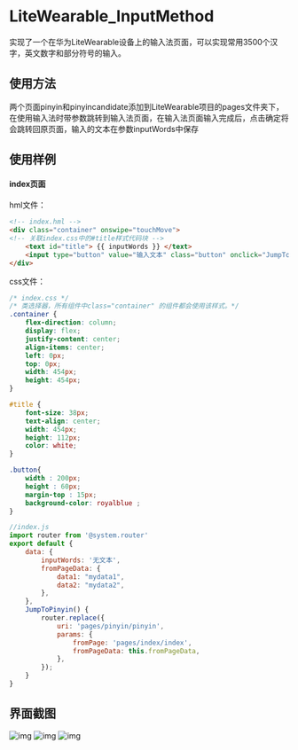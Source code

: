 # LiteWearable_InputMethod

实现了一个在华为LiteWearable设备上的输入法页面，可以实现常用3500个汉字，英文数字和部分符号的输入。

## 使用方法

两个页面pinyin和pinyincandidate添加到LiteWearable项目的pages文件夹下，在使用输入法时带参数跳转到输入法页面，在输入法页面输入完成后，点击确定将会跳转回原页面，输入的文本在参数inputWords中保存

## 使用样例

#### index页面

hml文件：

```html
<!-- index.hml -->
<div class="container" onswipe="touchMove">
<!-- 关联index.css中的#title样式代码块 -->
    <text id="title"> {{ inputWords }} </text>
    <input type="button" value="输入文本" class="button" onclick="JumpToPinyin"></input>
</div>
```

css文件：

```css
/* index.css */
/* 类选择器，所有组件中class="container" 的组件都会使用该样式。*/
.container {
    flex-direction: column;
    display: flex;
    justify-content: center;
    align-items: center;
    left: 0px;
    top: 0px;
    width: 454px;
    height: 454px;
}

#title {
    font-size: 38px;
    text-align: center;
    width: 454px;
    height: 112px;
    color: white;
}

.button{
    width : 200px;
    height : 60px;
    margin-top : 15px;
    background-color: royalblue ;
}
```



```javascript
//index.js
import router from '@system.router'
export default {
    data: {
        inputWords: '无文本',
        fromPageData: {
            data1: "mydata1",
            data2: "mydata2",
        },
    },
    JumpToPinyin() {
        router.replace({
            uri: 'pages/pinyin/pinyin',
            params: {
                fromPage: 'pages/index/index',
                fromPageData: this.fromPageData,
            },
        });
    }
}
```

## 界面截图

![img](G:%5CASUS%5CDocuments%5CTencentFlies%5C530825293%5CImage%5CC2C%5CImage3%5CFE2F7D2CBE4ABB13DDF8D6818C563605.jpg)
![img](G:%5CASUS%5CDocuments%5CTencentFlies%5C530825293%5CImage%5CC2C%5CImage3%5C0319423235F8CBF484076BBB3442D635.jpg)
![img](G:%5CASUS%5CDocuments%5CTencentFlies%5C530825293%5CImage%5CC2C%5CImage3%5CB0EE207643BEC9D7535154B3A407A010.jpg)

